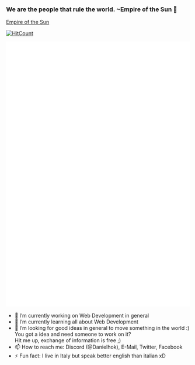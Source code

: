 ### We are the people that rule the world. ~Empire of the Sun 👋
[Empire of the Sun](https://www.youtube.com/watch?v=hN5X4kGhAtU)

[![HitCount](http://hits.dwyl.com/DanielOberlechner/DanielOberlechner.svg?style=flat-square)](http://hits.dwyl.com/DanielOberlechner/DanielOberlechner)

<!-- If you're using "master" as default branch -->
<!-- ![Metrics](https://github.com/danieloberlechner/danieloberlechner/blob/master/github-metrics.svg) -->
<!-- If you're using "main" as default branch -->
![Metrics](https://github.com/danieloberlechner/danieloberlechner/blob/main/github-metrics.svg)
<!-- If you're using the "columns" display mode -->
<!-- <img src="https://github.com/danieloberlechner/danieloberlechner/blob/master/github-metrics.svg" alt="Metrics" width="100%"> -->

- 🔭 I’m currently working on Web Development in general
- 🌱 I’m currently learning all about Web Development
- 🤔 I’m looking for good ideas in general to move something in the world :) You got a idea and need someone to work on it?<br> Hit me up, exchange of information is free ;)
- 📫 How to reach me: Discord (@Danielhok), E-Mail, Twitter, Facebook
- ⚡ Fun fact: I live in Italy but speak better english than italian xD

